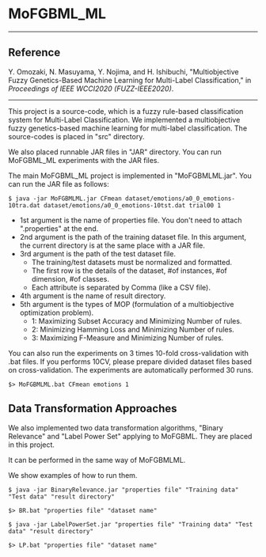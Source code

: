# MoFGBML_ML

---

## Reference

Y. Omozaki, N. Masuyama, Y. Nojima, and H. Ishibuchi, "Multiobjective Fuzzy Genetics-Based Machine Learning for Multi-Label Classification," in _Proceedings of IEEE WCCI2020 (FUZZ-IEEE2020)_.

---


This project is a source-code, which is a fuzzy rule-based classification system for Multi-Label Classification.
We implemented a multiobjective fuzzy genetics-based machine learning for multi-label classification.
The source-codes is placed in "src" directory.

We also placed runnable JAR files in "JAR" directory.
You can run MoFGBML_ML experiments with the JAR files.

The main MoFGBML_ML project is implemented in "MoFGBMLML.jar".
You can run the JAR file as follows:

```
$ java -jar MoFGBMLML.jar CFmean dataset/emotions/a0_0_emotions-10tra.dat dataset/emotions/a0_0_emotions-10tst.dat trial00 1
```

 + 1st argument is the name of properties file. You don't need to attach ".properties" at the end.
 + 2nd argument is the path of the training dataset file. In this argument, the current directory is at the same place with a JAR file.
 + 3rd argument is the path of the test dataset file.
   - The training/test datasets must be normalized and formatted.
   - The first row is the details of the dataset, #of instances, #of dimension, #of classes.
   - Each attribute is separated by Comma (like a CSV file).
 + 4th argument is the name of result directory.
 + 5th argument is the types of MOP (formulation of a multiobjective optimization problem).
   - 1: Maximizing Subset Accuracy and Minimizing Number of rules.
   - 2: Minimizing Hamming Loss and Minimizing Number of rules.
   - 3: Maximizing F-Measure and Minimizing Number of rules.

You can also run the experiments on 3 times 10-fold cross-validation with .bat files.
If you performs 10CV, please prepare divided dataset files based on cross-validation.
The experiments are automatically performed 30 runs.

```
$> MoFGBMLML.bat CFmean emotions 1
```

## Data Transformation Approaches

We also implemented two data transformation algorithms, "Binary Relevance" and "Label Power Set" applying to MoFGBML.
They are placed in this project.

It can be performed in the same way of MoFGBMLML.

We show examples of how to run them.

```
$ java -jar BinaryRelevance.jar "properties file" "Training data" "Test data" "result directory"

$> BR.bat "properties file" "dataset name"
```

```
$ java -jar LabelPowerSet.jar "properties file" "Training data" "Test data" "result directory"

$> LP.bat "properties file" "dataset name"
```
